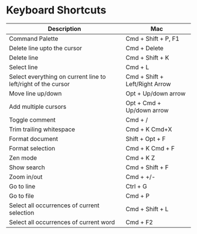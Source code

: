 # Keyboard Shortcuts

| Description                                                   | Mac                            |
| ------------------------------------------------------------- | ------------------------------ |
| Command Palette                                               | Cmd + Shift + P, F1            |
| Delete line upto the cursor                                   | Cmd + Delete                   |
| Delete line                                                   | Cmd + Shift + K                |
| Select line                                                   | Cmd + L                        |
| Select everything on current line to left/right of the cursor | Cmd + Shift + Left/Right Arrow |
| Move line up/down                                             | Opt + Up/down arrow            |
| Add multiple cursors                                          | Opt + Cmd + Up/down arrow      |
| Toggle comment                                                | Cmd + /                        |
| Trim trailing whitespace                                      | Cmd + K Cmd+X                  |
| Format document                                               | Shift + Opt + F                |
| Format selection                                              | Cmd + K Cmd + F                |
| Zen mode                                                      | Cmd + K Z                      |
| Show search                                                   | Cmd + Shift + F                |
| Zoom in/out                                                   | Cmd + +/-                      |
| Go to line                                                    | Ctrl + G                       |
| Go to file                                                    | Cmd + P                        |
| Select all occurrences of current selection                   | Cmd + Shift + L                |
| Select all occurrences of current word                        | Cmd + F2                       |
